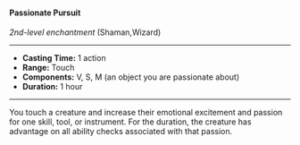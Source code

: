 #### Passionate Pursuit
*2nd-level enchantment* (Shaman,Wizard)
___
- **Casting Time:** 1 action
- **Range:** Touch
- **Components:** V, S, M (an object you are passionate about)
- **Duration:** 1 hour
---
You touch a creature and increase their emotional excitement and passion for one skill, tool, or instrument. For the duration, the creature has advantage on all ability checks associated with that passion.
